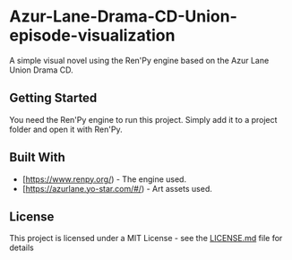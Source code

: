# Azur-Lane-Drama-CD-Union-episode-visualization
A simple visual novel using the Ren'Py engine based on the Azur Lane Union Drama CD.

## Getting Started

You need the Ren'Py engine to run this project. Simply add it to a project folder and open it with Ren'Py.

## Built With

* [https://www.renpy.org/) - The engine used.
* [https://azurlane.yo-star.com/#/) - Art assets used.

## License

This project is licensed under a MIT License - see the [LICENSE.md](LICENSE.md) file for details
